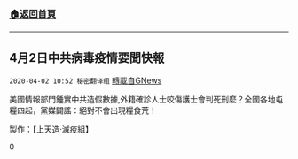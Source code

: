 ###  [:house:返回首頁](https://github.com/ourhimalayas/txt)
---

## 4月2日中共病毒疫情要聞快報
`2020-04-02 10:52 秘密翻译组` [轉載自GNews](https://gnews.org/zh-hant/160157/)

美國情報部門錘實中共造假數據,外籍確診人士咬傷護士會判死刑麼？全國各地屯糧四起，黨媒闢謠：絕對不會出現糧食荒！



製作：【上天造·滅疫組】

0
